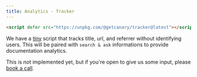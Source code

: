 ```yaml
---
title: Analytics - Tracker
---
```


```html
<script defer src="https://unpkg.com/@getcanary/tracker@latest"></script>
```

We have a [tiny](https://packagephobia.com/result?p=@getcanary/tracker) script that tracks title, url, and referrer without identifying users. This will be paired with `search & ask` informations to provide documentation analytics.

This is not implemented yet, but if you're open to give us some input, please [book a call](https://cal.com/yujonglee/canary).
